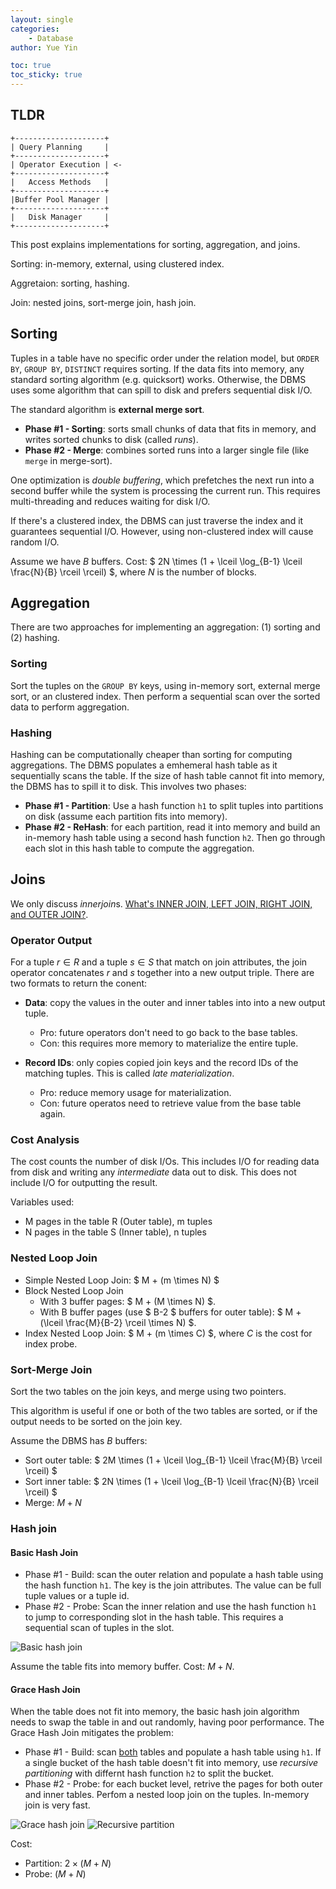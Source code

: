 ```yaml
---
layout: single
categories: 
    - Database
author: Yue Yin

toc: true
toc_sticky: true
---
```


## TLDR

```
+--------------------+
| Query Planning     |
+--------------------+
| Operator Execution | <-
+--------------------+
|   Access Methods   |
+--------------------+
|Buffer Pool Manager |
+--------------------+
|   Disk Manager     |
+--------------------+
```

This post explains implementations for sorting, aggregation, and joins.

Sorting: in-memory, external, using clustered index.

Aggretaion: sorting, hashing. 

Join: nested joins, sort-merge join, hash join.


## Sorting

Tuples in a table have no specific order under the relation model, but `ORDER BY`, `GROUP BY`, `DISTINCT` requires sorting. If the data fits into memory, any standard sorting algorithm (e.g. quicksort) works. Otherwise, the DBMS uses some algorithm that can spill to disk and prefers sequential disk I/O.

The standard algorithm is **external merge sort**. 
- **Phase #1 - Sorting**: sorts small chunks of data that fits in memory, and writes sorted chunks to disk (called *runs*).
- **Phase #2 - Merge**: combines sorted runs into a larger single file (like `merge` in merge-sort). 

One optimization is *double buffering*, which prefetches the next run into a second buffer while the system is processing the current run. This requires multi-threading and reduces waiting for disk I/O.

If there's a clustered index, the DBMS can just traverse the index and it guarantees sequential I/O. However, using non-clustered index will cause random I/O. 

Assume we have $B$ buffers. Cost: $ 2N \times (1 + \lceil \log_{B-1} \lceil \frac{N}{B} \rceil \rceil) $, where $N$ is the number of blocks.

## Aggregation

There are two approaches for implementing an aggregation: (1) sorting and (2) hashing. 

### Sorting

Sort the tuples on the `GROUP BY` keys, using in-memory sort, external merge sort, or an clustered index. Then
perform a sequential scan over the sorted data to perform aggregation. 

### Hashing

Hashing can be computationally cheaper than sorting for computing aggregations. The DBMS populates a emhemeral hash table as it sequentially scans the table. If the size of hash table cannot fit into memory, the DBMS has to spill it to disk. This involves two phases:

- **Phase #1 - Partition**: Use a hash function `h1` to split tuples into partitions on disk (assume each partition fits into memory).
- **Phase #2 - ReHash**: for each partition, read it into memory and build an in-memory hash table using a second hash function `h2`. Then go through each slot in this hash table to compute the aggregation. 


## Joins

We only discuss *innerjoin*s. [What's INNER JOIN, LEFT JOIN, RIGHT JOIN, and OUTER JOIN?](https://stackoverflow.com/a/38578/9057530).

### Operator Output

For a tuple $r \in R$ and a tuple $s \in S$ that match on join attributes, the join operator concatenates $r$ and $s$ together into a new output triple. There are two formats to return the conent:

- **Data**: copy the values in the outer and inner tables into into a new output tuple. 
    - Pro: future operators don't need to go back to the base tables.
    - Con: this requires more memory to materialize the entire tuple. 

- **Record IDs**: only copies copied join keys and the record IDs of the matching tuples. This is called *late materialization*. 
    - Pro: reduce memory usage for materialization.
    - Con: future operatos need to retrieve value from the base table again. 

### Cost Analysis

The cost counts the number of disk I/Os. This includes I/O for reading data from disk and writing any *intermediate* data out to disk. This does not include I/O for outputting the result. 

Variables used:
- M pages in the table R (Outer table), m tuples
- N pages in the table S (Inner table), n tuples

### Nested Loop Join

- Simple Nested Loop Join: $ M + (m \times N) $
- Block Nested Loop Join
    - With 3 buffer pages: $ M + (M \times N) $.
    - With B buffer pages (use $ B-2 $ buffers for outer table): $ M + (\lceil \frac{M}{B-2} \rceil \times N) $.
- Index Nested Loop Join: $ M + (m \times C) $, where $C$ is the cost for index probe.

### Sort-Merge Join

Sort the two tables on the join keys, and merge using two pointers. 

This algorithm is useful if one or both of the two tables are sorted, or if the output needs to be sorted on the join key. 

Assume the DBMS has $B$ buffers:
- Sort outer table: $ 2M \times (1 + \lceil \log_{B-1} \lceil \frac{M}{B} \rceil \rceil) $
- Sort inner table: $ 2N \times (1 + \lceil \log_{B-1} \lceil \frac{N}{B} \rceil \rceil) $
- Merge: $M + N$


### Hash join

#### Basic Hash Join

- Phase #1 - Build: scan the outer relation and populate a hash table using the hash function `h1`. The key is the join attributes. The value can be full tuple values or a tuple id.
- Phase #2 - Probe: Scan the inner relation and use the hash function `h1` to jump to corresponding slot in the hash table. This requires a sequential scan of tuples in the slot.

<img src="{{ site.url }}/assets/images/basic_hash_join.png" alt="Basic hash join"/>

Assume the table fits into memory buffer. Cost: $M + N$. 

#### Grace Hash Join

When the table does not fit into memory, the basic hash join algorithm needs to swap the table in and out randomly, having poor performance. The Grace Hash Join mitigates the problem:

- Phase #1 - Build: scan <u>both</u> tables and populate a hash table using `h1`. If a single bucket of the hash table doesn't fit into memory, use *recursive partitioning* with differnt hash function `h2` to split the bucket. 
- Phase #2 - Probe: for each bucket level, retrive the pages for both outer and inner tables. Perfom a nested loop join on the tuples. In-memory join is very fast.

<img src="{{ site.url }}/assets/images/grace_hash_join.png" alt="Grace hash join"/>

<img src="{{ site.url }}/assets/images/recursive_partition.png" alt="Recursive partition"/>

Cost:
- Partition: $2 \times (M + N)$
- Probe: $(M + N)$

